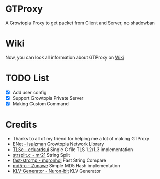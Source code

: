 # GTProxy
A Growtopia Proxy to get packet from Client and Server, no shadowban
# Wiki
Now, you can look all information about GTProxy on [Wiki](https://github.com/GuckTubeYT/GTProxy/wiki)
# TODO List
- [X] Add user config
- [X] Support Growtopia Private Server
- [X] Making Custom Command
# Credits
- Thanks to all of my friend for helping me a lot of making GTProxy
- [ENet - lsalzman](https://github.com/lsalzman/enet) Growtopia Network Library
- [TLSe - eduardsui](https://github.com/eduardsui/tlse) Single C file TLS 1.2/1.3 implementation
- [strsplit.c - mr21](https://github.com/mr21/strsplit.c) String Split
- [fast-strcmp - mgronhol](https://mgronhol.github.io/fast-strcmp) Fast String Compare
- [md5-c - Zunawe](https://github.com/Zunawe/md5-c) Simple MD5 Hash implementation
- [KLV-Generator - Nuron-bit](https://github.com/Nuron-bit/KLV-Generator) KLV Generator
